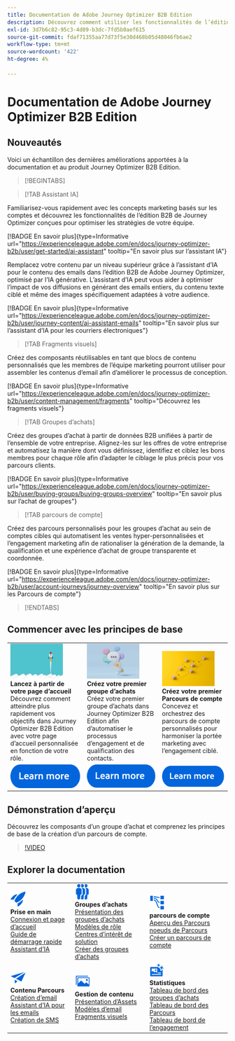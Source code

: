 ```yaml
---
title: Documentation de Adobe Journey Optimizer B2B Edition
description: Découvrez comment utiliser les fonctionnalités de l’édition B2B de Adobe Journey Optimizer pour orchestrer des parcours de compte et d’achat de groupes à l’aide d’une IA intégrée et d’une automatisation de pointe.
exl-id: 3d7b6c82-95c3-4d89-b3dc-7fd5b0aef615
source-git-commit: fdaf71355aa77d73f5e30d468b05d48046fb6ae2
workflow-type: tm+mt
source-wordcount: '422'
ht-degree: 4%

---
```


# Documentation de Adobe Journey Optimizer B2B Edition

## Nouveautés

Voici un échantillon des dernières améliorations apportées à la documentation et au produit Journey Optimizer B2B Edition.

<!-- For a comprehensive list of features, improvements, and fixes, check out the detailed < Release Notes >. Stay up-to-date with the latest changes in our documentation by visiting the , < documentation updates page >. -->

>[!BEGINTABS]
<!-- 
>[!TAB LinkedIn Account Matched Audiences]

Generate LinkedIn Ad audiences through Account Matched Audiences to help you fill empty roles in your buying groups. By defining a set of buying group filters, you can maintain a LinkedIn Matched Audience to target prospects who match your buying group parameters. This feature leverages Experience Platform Destinations to manage some aspects of the integration.

[!BADGE Learn more]{type=Informative url="https://experienceleague.adobe.com/en/docs/journey-optimizer-b2b/user/account-audiences/linkedin-account-matched-audiences" tooltip="Learn about LinkedIn Account Matched Audiences"} -->
>[!TAB Assistant IA]

Familiarisez-vous rapidement avec les concepts marketing basés sur les comptes et découvrez les fonctionnalités de l’édition B2B de Journey Optimizer conçues pour optimiser les stratégies de votre équipe.

[!BADGE En savoir plus]{type=Informative url="https://experienceleague.adobe.com/en/docs/journey-optimizer-b2b/user/get-started/ai-assistant" tooltip="En savoir plus sur l’assistant IA"}

Remplacez votre contenu par un niveau supérieur grâce à l’assistant d’IA pour le contenu des emails dans l’édition B2B de Adobe Journey Optimizer, optimisé par l’IA générative. L’assistant d’IA peut vous aider à optimiser l’impact de vos diffusions en générant des emails entiers, du contenu texte ciblé et même des images spécifiquement adaptées à votre audience.

[!BADGE En savoir plus]{type=Informative url="https://experienceleague.adobe.com/en/docs/journey-optimizer-b2b/user/journey-content/ai-assistant-emails" tooltip="En savoir plus sur l’assistant d’IA pour les courriers électroniques"}

>[!TAB Fragments visuels]

Créez des composants réutilisables en tant que blocs de contenu personnalisés que les membres de l’équipe marketing pourront utiliser pour assembler les contenus d’email afin d’améliorer le processus de conception.

[!BADGE En savoir plus]{type=Informative url="https://experienceleague.adobe.com/en/docs/journey-optimizer-b2b/user/content-management/fragments" tooltip="Découvrez les fragments visuels"}

>[!TAB  Groupes d’achats]

Créez des groupes d’achat à partir de données B2B unifiées à partir de l’ensemble de votre entreprise. Alignez-les sur les offres de votre entreprise et automatisez la manière dont vous définissez, identifiez et ciblez les bons membres pour chaque rôle afin d’adapter le ciblage le plus précis pour vos parcours clients.

[!BADGE En savoir plus]{type=Informative url="https://experienceleague.adobe.com/en/docs/journey-optimizer-b2b/user/buying-groups/buying-groups-overview" tooltip="En savoir plus sur l’achat de groupes"}

>[!TAB parcours de compte]

Créez des parcours personnalisés pour les groupes d’achat au sein de comptes cibles qui automatisent les ventes hyper-personnalisées et l’engagement marketing afin de rationaliser la génération de la demande, la qualification et une expérience d’achat de groupe transparente et coordonnée.

[!BADGE En savoir plus]{type=Informative url="https://experienceleague.adobe.com/en/docs/journey-optimizer-b2b/user/account-journeys/journey-overview" tooltip="En savoir plus sur les Parcours de compte"}

>[!ENDTABS]

## Commencer avec les principes de base

<table style="table-layout:fixed">
  <tr style="border: 0;">
    <td>
    <a href="home-page.md"><img width="120px" src="./assets/launch.png"></a>
    <div><strong>Lancez à partir de votre page d’accueil</strong><br/>Découvrez comment atteindre plus rapidement vos objectifs dans Journey Optimizer B2B Edition avec votre page d’accueil personnalisée en fonction de votre rôle.</div>
    </td>
      <td>
    <a href="buying-groups/buying-groups-overview.md"><img width="120px" src="./assets/communication.png"></a>
    <div><strong> Créez votre premier groupe d’achats </strong><br/>Créez votre premier groupe d’achats dans Journey Optimizer B2B Edition afin d’automatiser le processus d’engagement et de qualification des contacts.</div>
    </td>
    <td>
    <a href="journeys/journey-overview.md"><img width="120px" src="./assets/flow.png"></a>
    <div><strong>Créez votre premier Parcours de compte</strong><br/>Concevez et orchestrez des parcours de compte personnalisés pour harmoniser la portée marketing avec l’engagement ciblé. 
    </div>
    </td>
  </tr>
  <tr style="border: 0;">
    <td align="center"><a href="home-page.md"><img src="../assets/learn-more.svg"></a></td>
    <td align="center"><a href="buying-groups/buying-groups-overview.md"><img src="../assets/learn-more.svg"></a></td>
    <td align="center"><a href="journeys/journey-overview.md"><img src="../assets/learn-more.svg"></a></td>
    </tr>
</table>

## Démonstration d’aperçu

Découvrez les composants d’un groupe d’achat et comprenez les principes de base de la création d’un parcours de compte.

>[!VIDEO](https://video.tv.adobe.com/v/3432054?quality=12)

## Explorer la documentation

<table style="table-layout:auto">
  <tr style="border: 0;">
    <td>
      <img src="../assets/do-not-localize/icon-quick-start.svg" width="35px"><br/>
      <strong>Prise en main</strong><br/><a href="home-page.md">Connexion et page d’accueil</a><br/><a href="./start/get-started.md">Guide de démarrage rapide</a> <br/><a href="./start/ai-assistant.md">Assistant d’IA</a>
    </td>
    <!--
    <td>
      <img src="../assets/do-not-localize/icon-configure.svg" width="35px"><br/>
      <strong>Configuration<br/>administration</strong><br/><a href="using/configuration/channel-surfaces.md">Channel surfaces</a> - <a href="using/configuration/about-data-sources-events-actions.md">Configure journeys</a>  - <a href="using/administration/permissions-overview.md">Access control</a> - <a href="using/administration/sandboxes.md">Sandboxes management</a>
    </td> -->
    <td>
      <img src="../assets/do-not-localize/icon_audience.svg" width="35px"><br/>
      <strong>Groupes d’achats</strong><br/><a href="./buying-groups/buying-groups-overview.md">Présentation des groupes d’achats</a><br/><a href="./buying-groups/buying-groups-role-templates.md">Modèles de rôle</a><br/><a href="./buying-groups/solution-interests.md">Centres d’intérêt de solution</a><br/><a href="./buying-groups/buying-groups-create.md">Créer des groupes d’achats</a>
    </td>
    <td>
      <img src="../assets/do-not-localize/icon-paths.svg" width="35px"><br/>
      <strong>parcours de compte</strong><br/><a href="./journeys/journey-overview.md">Aperçu des Parcours</a><br/><a href="./journeys/journey-nodes.md">noeuds de Parcours</a><br/><a href="./journeys/journey-overview.md#create-an-account-journey">Créer un parcours de compte</a>
    </td>
  </tr>
  <tr style="border: 0;">
    <td>
      <img src="../assets/do-not-localize/icon-campaign.svg" width="35px"><br/>
      <strong>Contenu Parcours</strong><br/><a href="./content/email-authoring.md">Création d’email</a><br/><a href="./content/ai-assistant-emails.md">Assistant d’IA pour les emails</a><br/><a href="./content/sms-authoring.md">Création de SMS</a>
    </td>
        <td>
      <img src="../assets/do-not-localize/icon_assets.svg" width="35px"><br/>
      <strong>Gestion de contenu</strong><br/><a href="./content/assets-overview.md">Présentation d’Assets</a><br/><a href="./content/email-templates.md">Modèles d’email</a><br/><a href="./content/fragments.md">Fragments visuels</a>
    </td>
    <td>
      <img src="../assets/do-not-localize/icon-offer.svg" width="35px"><br/>
      <strong>Statistiques</strong><br/><a href="./dashboards/buying-groups-dashboard.md">Tableau de bord des groupes d’achats</a><br/><a href="./dashboards/journeys-dashboard.md">Tableau de bord des Parcours</a><br/><a href="./dashboards/engagement-dashboard.md">Tableau de bord de l’engagement</a>
    </td>

</tr>
</table>

<!-- 

## Additional resources

<table style="table-layout:fixed"><tr style="border: 0;">
<td><strong>Adobe Journey Optimizer</strong><br/>
<a href="https://experienceleague.adobe.com/docs/journey-optimizer-learn/tutorials/overview.html" target="_blank">Tutorials</a> - <a href="https://helpx.adobe.com/legal/product-descriptions/adobe-journey-optimizer.html" target="_blank">Product description</a> - <a href="https://www.adobe.com/content/dam/cc/en/security/pdfs/AJO_SecurityOverview.pdf" target="_blank">Security overview (PDF)</a> - <a href="https://developer.adobe.com/journey-optimizer-apis/" target="_blank">APIs reference</a> - <a href="https://experienceleague.adobe.com/tools/ajo-schemas/schema-dictionary.html" target="_blank">Journey Optimizer Schema Dictionary</a>

</td>
<td><strong>Adobe Experience Platform</strong><br/>
<a href="https://experienceleague.adobe.com/docs/experience-platform/landing/home.html" target="_blank">Documentation</a> - <a href="https://www.adobe.com/experience-platform/documentation-and-developer-resources.html" target="_blank">Developers resources</a>
</td>
</tr></table> -->
